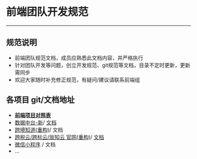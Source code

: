 # 前端团队开发规范

---

## 规范说明
- 前端团队规范文档，成员应熟悉此文档内容，并严格执行
- 针对团队开发等问题，创立开发规范、git规范等文档，目录不定时更新，更新需同步
- 欢迎大家随时补充修正规范，有疑问/建议请联系前端组

## 各项目 git/文档地址

- [**前端项目对照表**](https://alidocs.dingtalk.com/i/nodes/YndMj49yWjwBkBkOCxQgjxe2V3pmz5aA?utm_scene=person_space) 
- [数据中台-新](https://chenhai-group.coding.net/p/xyunzhongtai/d/xcloud-admin/git)/ [文档](/xcloudAdmin/说明.html)
- [跨境知道(重构)](https://chenhai-group.coding.net/p/kuajingzhidao/d/ikjzd-next/git)/ 文档
- [跨税云/跨标云/辰知云 官网(重构)](https://chenhai-group.coding.net/p/xyunzhongtai/d/xcloud-ksy-web/git)/ [文档](/client/客户端重构工作.html)
- [微信小程序](https://chenhai-group.coding.net) / 文档
- ...


